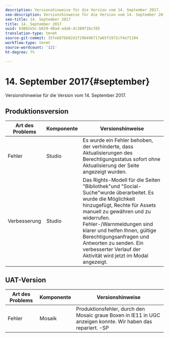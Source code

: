 ```yaml
---
description: Versionshinweise für die Version vom 14. September 2017.
seo-description: Versionshinweise für die Version vom 14. September 2017.
seo-title: 14. September 2017
title: 14. September 2017
uuid: 6d802e5c-b029-40ad-ada6-dc380f1bcfd5
translation-type: tm+mt
source-git-commit: 35feb87bb82d1f298496717a65f1972cf4e71104
workflow-type: tm+mt
source-wordcount: '121'
ht-degree: 7%

---
```



# 14. September 2017{#september}

Versionshinweise für die Version vom 14. September 2017.

## Produktionsversion

| **Art des Problems** | **Komponente** | **Versionshinweise** |
|---|---|---|
| Fehler | Studio | Es wurde ein Fehler behoben, der verhinderte, dass Aktualisierungen des Berechtigungsstatus sofort ohne Aktualisierung der Seite angezeigt wurden. |
| Verbesserung | Studio | Das Rights-Modell für die Seiten &quot;Bibliothek&quot;und &quot;Social-Suche&quot;wurde überarbeitet. Es wurde die Möglichkeit hinzugefügt, Rechte für Assets manuell zu gewähren und zu widerrufen. Fehler-/Warnmeldungen sind klarer und helfen Ihnen, gültige Berechtigungsanfragen und Antworten zu senden. Ein verbesserter Verlauf der Aktivität wird jetzt im Modal angezeigt. |

## UAT-Version

| **Art des Problems** | **Komponente** | **Versionshinweise** |
|---|---|---|
| Fehler | Mosaik | Produktionsfehler, durch den Mosaic graue Boxen in IE11 in UGC anzeigen konnte. Wir haben das repariert. -SP |

